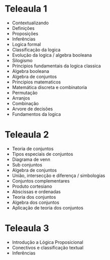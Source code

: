 # Teleaula 1

* Contextualizando
* Definições
* Proposições
* Inferências
* Logica formal
* Classificação da logica
* Evolução da logica / algebra booleana
* Silogismo
* Principios fundamentais da logica classica
* Algebra booleana
* Algebra de conjuntos
* Principios matematicos
* Matemática discreta e combinatoria
* Permutação
* Arranjos
* Combinação
* Arvore de decisões
* Fundamentos da logica

# Teleaula 2

* Teoria de conjuntos
* Tipos especiais de conjuntos
* Diagrama de venn
* Sub conjuntos
* Algebra de conjuntos
* União, intersecção e diferença / simbologias
* Conjuntos complementares
* Produto cortesiano
* Abscissas e ordenadas
* Teoria dos conjuntos
* Algebra dos conjuntos
* Aplicação de teoria dos conjuntos

# Teleaula 3

* Introdução a Lógica Proposicional
* Conectivos e classificação textual
* Inferências
